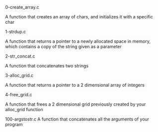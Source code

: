0-create_array.c

A function that creates an array of chars, and initializes it with a specific char

1-strdup.c

A function that returns a pointer to a newly allocated space in memory, which contains a copy of the string given as a parameter

2-str_concat.c

A function that concatenates two strings

3-alloc_grid.c

A function that returns a pointer to a 2 dimensional array of integers

4-free_grid.c

A function that frees a 2 dimensional grid previously created by your alloc_grid function

100-argstostr.c
A function that concatenates all the arguments of your program
